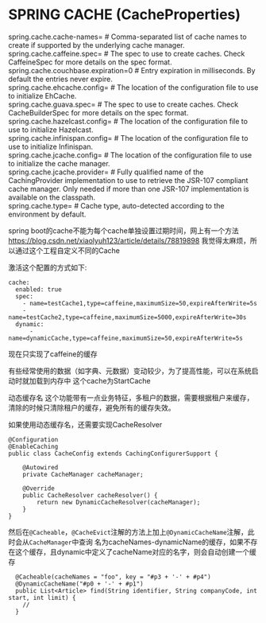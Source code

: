 # SPRING CACHE (CacheProperties)  
spring.cache.cache-names= # Comma-separated list of cache names to create if supported by the underlying cache manager.  
spring.cache.caffeine.spec= # The spec to use to create caches. Check CaffeineSpec for more details on the spec format.  
spring.cache.couchbase.expiration=0 # Entry expiration in milliseconds. By default the entries never expire.  
spring.cache.ehcache.config= # The location of the configuration file to use to initialize EhCache.  
spring.cache.guava.spec= # The spec to use to create caches. Check CacheBuilderSpec for more details on the spec format.  
spring.cache.hazelcast.config= # The location of the configuration file to use to initialize Hazelcast.  
spring.cache.infinispan.config= # The location of the configuration file to use to initialize Infinispan.  
spring.cache.jcache.config= # The location of the configuration file to use to initialize the cache manager.  
spring.cache.jcache.provider= # Fully qualified name of the CachingProvider implementation to use to retrieve the JSR-107 compliant cache manager. Only needed if more than one JSR-107 implementation is available on the classpath.  
spring.cache.type= # Cache type, auto-detected according to the environment by default. 

spring boot的cache不能为每个cache单独设置过期时间，网上有一个方法
https://blog.csdn.net/xiaolyuh123/article/details/78819898
我觉得太麻烦，所以通过这个工程自定义不同的Cache

激活这个配置的方式如下:
```
cache:
  enabled: true
  spec:
    - name=testCache1,type=caffeine,maximumSize=50,expireAfterWrite=5s
    - name=testCache2,type=caffeine,maximumSize=5000,expireAfterWrite=30s
  dynamic:
      - name=dynamicCache,type=caffeine,maximumSize=50,expireAfterWrite=5s
```

现在只实现了caffeine的缓存

有些经常使用的数据（如字典、元数据）变动较少，为了提高性能，可以在系统启动时就加载到内存中
这个cache为StartCache

动态缓存名
这个功能带有一点业务特征，多租户的数据，需要根据租户来缓存，清除的时候只清除租户的缓存，避免所有的缓存失效。

如果使用动态缓存名，还需要实现CacheResolver

```
@Configuration
@EnableCaching
public class CacheConfig extends CachingConfigurerSupport {

    @Autowired
    private CacheManager cacheManager;

    @Override
    public CacheResolver cacheResolver() {
        return new DynamicCacheResolver(cacheManager);
    }
}
```

然后在`@Cacheable`，`@CacheEvict`注解的方法上加上`@DynamicCacheName`注解，此时会从`CacheManager`中查询
名为cacheNames-dynamicName的缓存，如果不存在这个缓存，且dynamic中定义了cacheName对应的名字，则会自动创建一个缓存

```
  @Cacheable(cacheNames = "foo", key = "#p3 + '-' + #p4")
  @DynamicCacheName("#p0 + '-' + #p1")
  public List<Article> find(String identifier, String companyCode, int start, int limit) {
    //
  }
```

